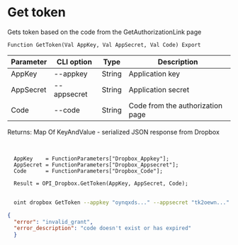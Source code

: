 ﻿---
sidebar_position: 2
---

# Get token
 Gets token based on the code from the GetAuthorizationLink page



`Function GetToken(Val AppKey, Val AppSecret, Val Code) Export`

  | Parameter | CLI option | Type | Description |
  |-|-|-|-|
  | AppKey | --appkey | String | Application key |
  | AppSecret | --appsecret | String | Application secret |
  | Code | --code | String | Code from the authorization page |

  
  Returns:  Map Of KeyAndValue - serialized JSON response from Dropbox

<br/>




```bsl title="Code example"
  AppKey    = FunctionParameters["Dropbox_Appkey"];
  AppSecret = FunctionParameters["Dropbox_Appsecret"];
  Code      = FunctionParameters["Dropbox_Code"];
  
  Result = OPI_Dropbox.GetToken(AppKey, AppSecret, Code);
```



```sh title="CLI command example"
    
  oint dropbox GetToken --appkey "oynqxds..." --appsecret "tk2oewn..." --code "bTCiUTzxe6kAAAAAAAAAGN1NMZIxyqETKr4o7OS2dU8"

```

```json title="Result"
{
  "error": "invalid_grant",
  "error_description": "code doesn't exist or has expired"
  }
```
